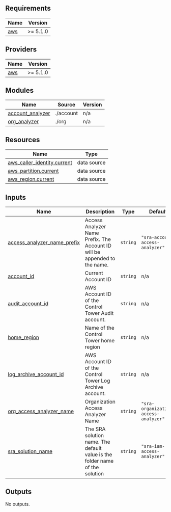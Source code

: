 <!-- BEGIN_TF_DOCS -->
## Requirements

| Name | Version |
|------|---------|
| <a name="requirement_aws"></a> [aws](#requirement\_aws) | >= 5.1.0 |

## Providers

| Name | Version |
|------|---------|
| <a name="provider_aws"></a> [aws](#provider\_aws) | >= 5.1.0 |

## Modules

| Name | Source | Version |
|------|--------|---------|
| <a name="module_account_analyzer"></a> [account\_analyzer](#module\_account\_analyzer) | ./account | n/a |
| <a name="module_org_analyzer"></a> [org\_analyzer](#module\_org\_analyzer) | ./org | n/a |

## Resources

| Name | Type |
|------|------|
| [aws_caller_identity.current](https://registry.terraform.io/providers/hashicorp/aws/latest/docs/data-sources/caller_identity) | data source |
| [aws_partition.current](https://registry.terraform.io/providers/hashicorp/aws/latest/docs/data-sources/partition) | data source |
| [aws_region.current](https://registry.terraform.io/providers/hashicorp/aws/latest/docs/data-sources/region) | data source |

## Inputs

| Name | Description | Type | Default | Required |
|------|-------------|------|---------|:--------:|
| <a name="input_access_analyzer_name_prefix"></a> [access\_analyzer\_name\_prefix](#input\_access\_analyzer\_name\_prefix) | Access Analyzer Name Prefix. The Account ID will be appended to the name. | `string` | `"sra-account-access-analyzer"` | no |
| <a name="input_account_id"></a> [account\_id](#input\_account\_id) | Current Account ID | `string` | n/a | yes |
| <a name="input_audit_account_id"></a> [audit\_account\_id](#input\_audit\_account\_id) | AWS Account ID of the Control Tower Audit account. | `string` | n/a | yes |
| <a name="input_home_region"></a> [home\_region](#input\_home\_region) | Name of the Control Tower home region | `string` | n/a | yes |
| <a name="input_log_archive_account_id"></a> [log\_archive\_account\_id](#input\_log\_archive\_account\_id) | AWS Account ID of the Control Tower Log Archive account. | `string` | n/a | yes |
| <a name="input_org_access_analyzer_name"></a> [org\_access\_analyzer\_name](#input\_org\_access\_analyzer\_name) | Organization Access Analyzer Name | `string` | `"sra-organization-access-analyzer"` | no |
| <a name="input_sra_solution_name"></a> [sra\_solution\_name](#input\_sra\_solution\_name) | The SRA solution name. The default value is the folder name of the solution | `string` | `"sra-iam-access-analyzer"` | no |

## Outputs

No outputs.
<!-- END_TF_DOCS -->